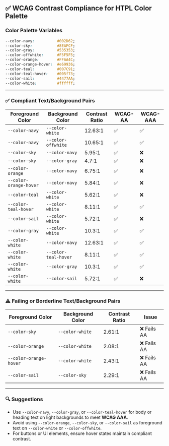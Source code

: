 
## ✅ WCAG Contrast Compliance for HTPL Color Palette

### Color Palette Variables

```css
--color-navy:          #002D62;
--color-sky:           #8EAFCF;
--color-gray:          #535353;
--color-offwhite:      #F5F5F5;
--color-orange:        #FFAA4C;
--color-orange-hover:  #e69936;
--color-teal:          #007C91;
--color-teal-hover:    #005f73;
--color-sail:          #4477AA;
--color-white:         #ffffff;
```

---

### ✅ Compliant Text/Background Pairs

| Foreground Color      | Background Color      | Contrast Ratio | WCAG-AA | WCAG-AAA |
|-----------------------|------------------------|----------------|---------|----------|
| `--color-navy`        | `--color-white`        | 12.63:1        | ✅       | ✅        |
| `--color-navy`        | `--color-offwhite`     | 10.65:1        | ✅       | ✅        |
| `--color-sky`         | `--color-navy`         | 5.95:1         | ✅       | ❌        |
| `--color-sky`         | `--color-gray`         | 4.7:1          | ✅       | ❌        |
| `--color-orange`      | `--color-navy`         | 6.75:1         | ✅       | ❌        |
| `--color-orange-hover`| `--color-navy`         | 5.84:1         | ✅       | ❌        |
| `--color-teal`        | `--color-white`        | 5.62:1         | ✅       | ❌        |
| `--color-teal-hover`  | `--color-white`        | 8.11:1         | ✅       | ✅        |
| `--color-sail`        | `--color-white`        | 5.72:1         | ✅       | ❌        |
| `--color-gray`        | `--color-white`        | 10.3:1         | ✅       | ✅        |
| `--color-white`       | `--color-navy`         | 12.63:1        | ✅       | ✅        |
| `--color-white`       | `--color-teal-hover`   | 8.11:1         | ✅       | ✅        |
| `--color-white`       | `--color-gray`         | 10.3:1         | ✅       | ✅        |
| `--color-white`       | `--color-sail`         | 5.72:1         | ✅       | ❌        |

---

### ⚠️ Failing or Borderline Text/Background Pairs

| Foreground Color      | Background Color      | Contrast Ratio | Issue     |
|-----------------------|------------------------|----------------|-----------|
| `--color-sky`         | `--color-white`        | 2.61:1         | ❌ Fails AA |
| `--color-orange`      | `--color-white`        | 2.08:1         | ❌ Fails AA |
| `--color-orange-hover`| `--color-white`        | 2.43:1         | ❌ Fails AA |
| `--color-sail`        | `--color-sky`          | 2.29:1         | ❌ Fails AA |

---

### 🔍 Suggestions

- Use `--color-navy`, `--color-gray`, or `--color-teal-hover` for body or heading text on light backgrounds to meet **WCAG AAA**.
- Avoid using `--color-orange`, `--color-sky`, or `--color-sail` as foreground text on `--color-white` or `--color-offwhite`.
- For buttons or UI elements, ensure hover states maintain compliant contrast.
